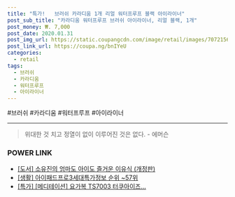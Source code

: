 ```yaml
--- 
title: "특가!   브러쉬 카라디움 1개 리얼 워터프루프 블랙 아이라이너" 
post_sub_title: "카라디움 워터프루프 브러쉬 아이라이너, 리얼 블랙, 1개" 
post_money: ₩. 7,000 
post_date: 2020.01.31 
post_img_url: https://static.coupangcdn.com/image/retail/images/70721567032534-31db4316-d638-40de-953d-52fcb14c104a.jpg 
post_link_url: https://coupa.ng/bnIYeU 
categories: 
  - retail 
tags: 
  - 브러쉬 
  - 카라디움 
  - 워터프루프 
  - 아이라이너 
--- 
```

  #브러쉬 #카라디움 #워터프루프 #아이라이너 
<hr> 

> 위대한 것 치고 정열이 없이 이루어진 것은 없다. - 에머슨 


### POWER LINK

* <a href="https://blog.naver.com/sakai111/221789492738" target="_blank">[도서] 소유진의 엄마도 아이도 즐거운 이유식 (개정판)</a>
* <a href="https://blog.naver.com/fasyy4321/221770937034" target="_blank"> [생활] 아이패드프로3세대특가정보 순위 ~57위</a>
* <a href="https://blog.naver.com/an0733/221787737088" target="_blank">[특가] [메디테이션] 요가복 TS7003 터쿠아이즈...</a>
